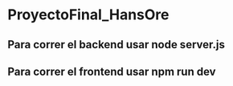 # ProyectoFinal_HansOre

## Para correr el backend usar node server.js
## Para correr el frontend usar npm run dev